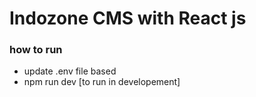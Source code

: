 # Indozone CMS with React js

### how to run
* update .env file based
* npm run dev [to run in developement]